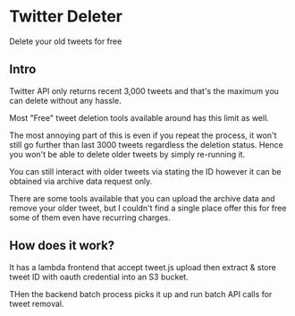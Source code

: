 # Twitter Deleter

Delete your old tweets for free

## Intro

Twitter API only returns recent 3,000 tweets and that's the maximum you can delete without any hassle.

Most "Free" tweet deletion tools available around has this limit as well.

The most annoying part of this is even if you repeat the process, it won't still go further than last 3000 tweets regardless the deletion status.
Hence you won't be able to delete older tweets by simply re-running it.

You can still interact with older tweets via stating the ID however it can be obtained via archive data request only.

There are some tools available that you can upload the archive data and remove your older tweet, but I couldn't find a single place offer this for free some of them even have recurring charges. 

## How does it work?

It has a lambda frontend that accept tweet.js upload then extract & store tweet ID with oauth credential into an S3 bucket. 

THen the backend batch process picks it up and run batch API calls for tweet removal.

